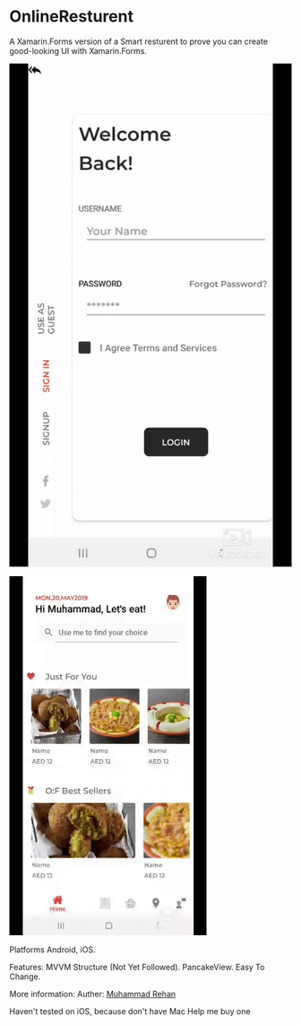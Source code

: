 # OnlineResturent

A Xamarin.Forms version of a Smart resturent to prove you can create good-looking UI with Xamarin.Forms.

![Screen](https://github.com/MisterioRee/OnlineResturent/blob/master/src1.gif)

![Screen](https://github.com/MisterioRee/OnlineResturent/blob/master/src2.gif)

Platforms
Android, iOS.

Features:
MVVM Structure (Not Yet Followed).
PancakeView.
Easy To Change.

More information:
Auther: <a href="https://www.linkedin.com/in/muhammad-rehan-505967ba/" rel="nofollow">Muhammad Rehan</a>

Haven't tested on iOS, because don't have Mac
Help me buy one
